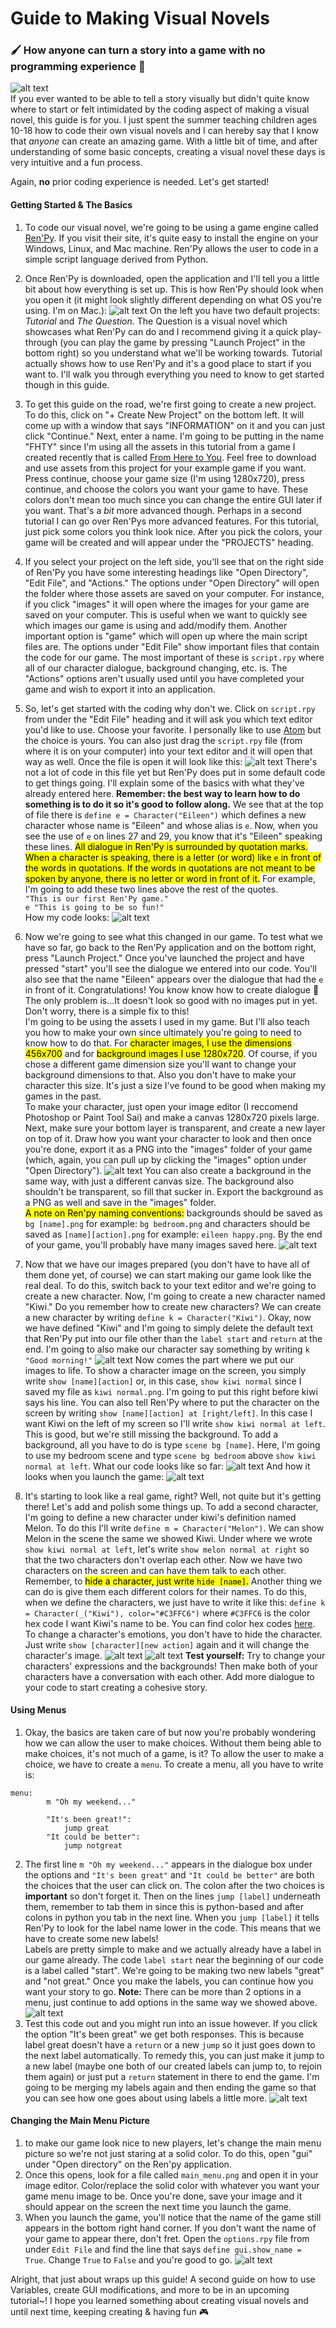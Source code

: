 # Guide to Making Visual Novels
### 🖌 How anyone can turn a story into a game with no programming experience 🎨
![alt text](https://github.com/lovebirdsnest/Guide-to-Making-Visual-Novels/blob/master/images/home.png "Example visual novel")<br/>
If you ever wanted to be able to tell a story visually but didn't quite know where to start or felt intimidated by the coding aspect of making a visual novel, this guide is for you. I just spent the summer teaching children ages 10-18 how to code their own visual novels and I can hereby say that I know that *anyone* can create an amazing game. With a little bit of time, and after understanding of some basic concepts, creating a visual novel these days is very intuitive and a fun process.

Again, **no** prior coding experience is needed. Let's get started!

#### Getting Started & The Basics

1. To code our visual novel, we're going to be using a game engine called [Ren'Py](https://www.renpy.org). If you visit their site, it's quite easy to install the engine on your Windows, Linux, and Mac machine. Ren'Py allows the user to code in a simple script language derived from Python.

2. Once Ren'Py is downloaded, open the application and I'll tell you a little bit about how everything is set up. This is how Ren'Py should look when you open it (it might look slightly different depending on what OS you're using. I'm on Mac.):
![alt text](https://github.com/lovebirdsnest/Guide-to-Making-Visual-Novels/blob/master/images/1.png "Ren'Py on startup")
On the left you have two default projects: *Tutorial* and *The Question.* The Question is a visual novel which showcases what Ren'Py can do and I recommend giving it a quick play-through (you can play the game by pressing "Launch Project" in the bottom right) so you understand what we'll be working towards. Tutorial actually shows how to use Ren'Py and it's a good place to start if you want to. I'll walk you through everything you need to know to get started though in this guide.

3. To get this guide on the road, we're first going to create a new project. To do this, click on "+ Create New Project" on the bottom left. It will come up with a window that says "INFORMATION" on it and you can just click "Continue." Next, enter a name. I'm going to be putting in the name "FHTY" since I'm using all the assets in this tutorial from a game I created recently that is called [From Here to You](https://github.com/lovebirdsnest/From-Here-to-You). Feel free to download and use assets from this project for your example game if you want. Press continue, choose your game size (I'm using 1280x720), press continue, and choose the colors you want your game to have. These colors don't mean too much since you can change the entire GUI later if you want. That's a *bit* more advanced though. Perhaps in a second tutorial I can go over Ren'Pys more advanced features. For this tutorial, just pick some colors you think look nice. After you pick the colors, your game will be created and will appear under the "PROJECTS" heading.

4. If you select your project on the left side, you'll see that on the right side of Ren'Py you have some interesting headings like "Open Directory", "Edit File", and "Actions." The options under "Open Directory" will open the folder where those assets are saved on your computer. For instance, if you click "images" it will open where the images for your game are saved on your computer. This is useful when we want to quickly see which images our game is using and add/modify them. Another important option is "game" which will open up where the main script files are. The options under "Edit File" show important files that contain the code for our game. The most important of these is `script.rpy` where all of our character dialogue, background changing, etc. is. The "Actions" options aren't usually used until you have completed your game and wish to export it into an application.

5. So, let's get started with the coding why don't we. Click on `script.rpy` from under the "Edit File" heading and it will ask you which text editor you'd like to use. Choose your favorite. I personally like to use [Atom](https://atom.io) but the choice is yours. You can also just drag the `script.rpy` file (from where it is on your computer) into your text editor and it will open that way as well. Once the file is open it will look like this:
![alt text](https://github.com/lovebirdsnest/Guide-to-Making-Visual-Novels/blob/master/images/2.png "script.rpy")
There's not a lot of code in this file yet but Ren'Py does put in some default code to get things going. I'll explain some of the basics with what they've already entered here.
**Remember: the best way to learn how to do something is to do it so it's good to follow along.** We see that at the top of file there is `define e = Character("Eileen")` which defines a new character whose name is "Eileen" and whose alias is `e`. Now, when you see the use of `e` on lines 27 and 29, you know that it's "Eileen" speaking these lines. <mark>All dialogue in Ren'Py is surrounded by quotation marks. When a character is speaking, there is a letter (or word) like `e` in front of the words in quotations. If the words in quotations are not meant to be spoken by anyone, there is no letter or word in front of it.</mark> For example, I'm going to add these two lines above the rest of the quotes.<br/>`"This is our first Ren'Py game."`<br/>`e "This is going to be so fun!"`<br/>
How my code looks:
![alt text](https://github.com/lovebirdsnest/Guide-to-Making-Visual-Novels/blob/master/images/3.png "Added lines to script.rpy")

6. Now we're going to see what this changed in our game. To test what we have so far, go back to the Ren'Py application and on the bottom right, press "Launch Project." Once you've launched the project and have pressed "start" you'll see the dialogue we entered into our code. You'll also see that the name "Eileen" appears over the dialogue that had the `e` in front of it. Congratulations! You know know how to create dialogue 🎉 The only problem is...It doesn't look so good with no images put in yet. Don't worry, there is a simple fix to this! <br/>
I'm going to be using the assets I used in my game. But I'll also teach you how to make your own since ultimately you're going to need to know how to do that. For <mark>character images, I use the dimensions 456x700</mark> and for <mark>background images I use 1280x720</mark>. Of course, if you chose a different game dimension size you'll want to change your background dimensions to that. Also you don't have to make your character this size. It's just a size I've found to be good when making my games in the past. <br/>
To make your character, just open your image editor (I reccomend Photoshop or Paint Tool Sai) and make a canvas 1280x720 pixels large. Next, make sure your bottom layer is transparent, and create a new layer on top of it. Draw how you want your character to look and then once you're done, export it as a PNG into the "images" folder of your game (which, again, you can pull up by clicking the "images" option under "Open Directory").
![alt text](https://github.com/lovebirdsnest/Guide-to-Making-Visual-Novels/blob/master/images/4.png "Character in Photoshop with transparent background")
You can also create a background in the same way, with just a different canvas size. The background also shouldn't be transparent, so fill that sucker in. Export the background as a PNG as well and save in the "images" folder.<br/>
<mark>A note on Ren'py naming conventions:</mark> backgrounds should be saved as `bg [name].png` for example: `bg bedroom.png` and characters should be saved as `[name][action].png` for example: `eileen happy.png`. By the end of your game, you'll probably have many images saved here.
![alt text](https://github.com/lovebirdsnest/Guide-to-Making-Visual-Novels/blob/master/images/5.png "Lots of images saved")

7. Now that we have our images prepared (you don't have to have all of them done yet, of course) we can start making our game look like the real deal. To do this, switch back to your text editor and we're going to create a new character. Now, I'm going to create a new character named "Kiwi." Do you remember how to create new characters? We can create a new character by writing `define k = Character("Kiwi")`. Okay, now we have defined "Kiwi" and I'm going to simply delete the default text that Ren'Py put into our file other than the `label start` and `return` at the end. I'm going to also make our character say something by writing `k "Good morning!"`
![alt text](https://github.com/lovebirdsnest/Guide-to-Making-Visual-Novels/blob/master/images/6.png "How our code looks")
Now comes the part where we put our images to life. To show a character image on the screen, you simply write `show [name][action]` or, in this case, `show kiwi normal` since I saved my file as `kiwi normal.png`. I'm going to put this right before kiwi says his line. You can also tell Ren'Py where to put the character on the screen by writing `show [name][action] at [right/left]`. In this case I want Kiwi on the left of my screen so I'll write `show kiwi normal at left`. <br/>
This is good, but we're still missing the background. To add a background, all you have to do is type `scene bg [name]`. Here, I'm going to use my bedroom scene and type `scene bg bedroom` above `show kiwi normal at left`.
What our code looks like so far:
![alt text](https://github.com/lovebirdsnest/Guide-to-Making-Visual-Novels/blob/master/images/7.png "How our code looks")
And how it looks when you launch the game:
![alt text](https://github.com/lovebirdsnest/Guide-to-Making-Visual-Novels/blob/master/images/8.png "How our game looks")

8. It's starting to look like a real game, right? Well, not quite but it's getting there! Let's add and polish some things up. To add a second character, I'm going to define a new character under kiwi's definition named Melon. To do this I'll write `define m = Character("Melon")`. We can show Melon in the scene the same we showed Kiwi. Under where we wrote `show kiwi normal at left`, let's write `show melon normal at right` so that the two characters don't overlap each other. Now we have two characters on the screen and can have them talk to each other. Remember, to <mark> hide a character, just write `hide [name]`.</mark> Another thing we can do is give them each different colors for their names. To do this, when we define the characters, we just have to write it like this: `define k = Character(_("Kiwi"), color="#C3FFC6")` where `#C3FFC6` is the color hex code I want Kiwi's name to be. You can find color hex codes [here](http://www.color-hex.com).<br/>
To change a character's emotions, you don't have to hide the character. Just write `show [character][new action]` again and it will change the character's image.
![alt text](https://github.com/lovebirdsnest/Guide-to-Making-Visual-Novels/blob/master/images/10.png "How our code looks")
![alt text](https://github.com/lovebirdsnest/Guide-to-Making-Visual-Novels/blob/master/images/11.png "How our game looks")
**Test yourself:** Try to change your characters' expressions and the backgrounds! Then make both of your characters have a conversation with each other. Add more dialogue to your code to start creating a cohesive story.


#### Using Menus
1. Okay, the basics are taken care of but now you're probably wondering how we can allow the user to make choices. Without them being able to make choices, it's not much of a game, is it? To allow the user to make a choice, we have to create a `menu`. To create a menu, all you have to write is:

```
menu:
        m "Oh my weekend..."

        "It's been great!":
            jump great
        "It could be better":
            jump notgreat

```
2. The first line `m "Oh my weekend..."` appears in the dialogue box under the options and `"It's been great"` and `"It could be better"` are both the choices that the user can click on. The colon after the two choices is **important** so don't forget it. Then on the lines `jump [label]` underneath them, remember to tab them in since this is python-based and after colons in python you tab in the next line. When you `jump [label]` it tells Ren'Py to look for the label name lower in the code. This means that we have to create some new labels!<br/>
Labels are pretty simple to make and we actually already have a label in our game already. The code `label start` near the beginning of our code is a label called "start". We're going to be making two new labels "great" and "not great." Once you make the labels, you can continue how you want your story to go. **Note:** There can be more than 2 options in a menu, just continue to add options in the same way we showed above.
![alt text](https://github.com/lovebirdsnest/Guide-to-Making-Visual-Novels/blob/master/images/12.png "How our code looks")  
3. Test this code out and you might run into an issue however. If you click the option "It's been great" we get both responses. This is because label great doesn't have a `return` or a new `jump` so it just goes down to the next label automatically. To remedy this, you can just make it jump to a new label (maybe one both of our created labels can jump to, to rejoin them again) or just put a `return` statement in there to end the game. I'm going to be merging my labels again and then ending the game so that you can see how one goes about using labels a little more.
![alt text](https://github.com/lovebirdsnest/Guide-to-Making-Visual-Novels/blob/master/images/13.png "How our code looks")

#### Changing the Main Menu Picture
1. to make our game look nice to new players, let's change the main menu picture so we're not just staring at a solid color. To do this, open "gui" under "Open directory" on the Ren'py application.
2. Once this opens, look for a file called `main_menu.png` and open it in your image editor. Color/replace the solid color with whatever you want your game menu image to be. Once you're done, save your image and it should appear on the screen the next time you launch the game.  
3. When you launch the game, you'll notice that the name of the game still appears in the bottom right hand corner. If you don't want the name of your game to appear there, don't fret. Open the `options.rpy` file from under `Edit File` and find the line that says `define gui.show_name = True`. Change `True` to `False` and you're good to go.
![alt text](https://github.com/lovebirdsnest/Guide-to-Making-Visual-Novels/blob/master/images/9.png "How our game looks")  

Alright, that just about wraps up this guide! A second guide on how to use Variables, create GUI modifications, and more to be in an upcoming tutorial~! I hope you learned something about creating visual novels and until next time, keeping creating & having fun 🎮
